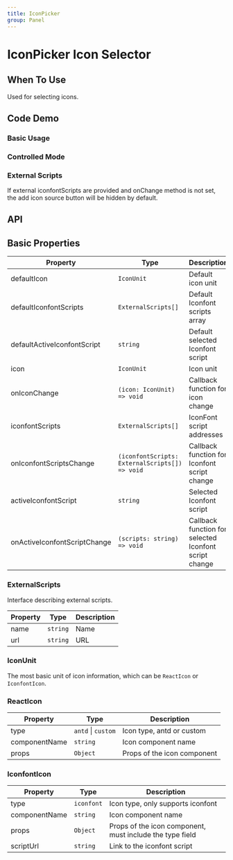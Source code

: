 ```yaml
---
title: IconPicker
group: Panel
---
```


# IconPicker Icon Selector

## When To Use

Used for selecting icons.

## Code Demo

### Basic Usage

<code src="./demos/normal.tsx" ></code>

### Controlled Mode

<code src="./demos/controlled.tsx" ></code>

### External Scripts

If external iconfontScripts are provided and onChange method is not set, the add icon source button will be hidden by default.

<code src="./demos/scripts.tsx" ></code>

## API

## Basic Properties

| Property                     | Type                                           | Description                                           |
| ---------------------------- | ---------------------------------------------- | ----------------------------------------------------- |
| defaultIcon                  | `IconUnit`                                     | Default icon unit                                     |
| defaultIconfontScripts       | `ExternalScripts[]`                            | Default Iconfont scripts array                        |
| defaultActiveIconfontScript  | `string`                                       | Default selected Iconfont script                      |
| icon                         | `IconUnit`                                     | Icon unit                                             |
| onIconChange                 | `(icon: IconUnit) => void`                     | Callback function for icon change                     |
| iconfontScripts              | `ExternalScripts[]`                            | IconFont script addresses                             |
| onIconfontScriptsChange      | `(iconfontScripts: ExternalScripts[]) => void` | Callback function for Iconfont script change          |
| activeIconfontScript         | `string`                                       | Selected Iconfont script                              |
| onActiveIconfontScriptChange | `(scripts: string) => void`                    | Callback function for selected Iconfont script change |

### ExternalScripts

Interface describing external scripts.

| Property | Type     | Description |
| -------- | -------- | ----------- |
| name     | `string` | Name        |
| url      | `string` | URL         |

### IconUnit

The most basic unit of icon information, which can be `ReactIcon` or `IconfontIcon`.

### ReactIcon

| Property      | Type               | Description                 |
| ------------- | ------------------ | --------------------------- |
| type          | `antd` \| `custom` | Icon type, antd or custom   |
| componentName | `string`           | Icon component name         |
| props         | `Object`           | Props of the icon component |

### IconfontIcon

| Property      | Type       | Description                                              |
| ------------- | ---------- | -------------------------------------------------------- |
| type          | `iconfont` | Icon type, only supports iconfont                        |
| componentName | `string`   | Icon component name                                      |
| props         | `Object`   | Props of the icon component, must include the type field |
| scriptUrl     | `string`   | Link to the iconfont script                              |
